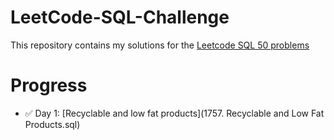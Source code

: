 # LeetCode-SQL-Challenge
This repository contains my solutions for the [Leetcode SQL 50 problems](https://leetcode.com/studyplan/top-sql-50/)

# Progress
- ✅ Day 1: [Recyclable and low fat products](1757. Recyclable and Low Fat Products.sql)
